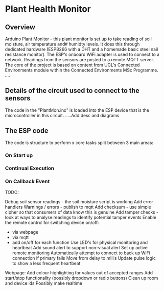 # Plant Health Monitor
## Overview
 Arduino Plant Monitor - this plant monitor is set up to take reading of soil moisture, air temperature and# humidty levels. It does this through dedicated hardware (ESP8266 with a DHT and a homemade basic steel nail resistance monitor). The ESP's onboard WiFi adapter is used to connect to a network. Readings from the sensors are posted to a remote MQTT server. The core of the project is based on content from UCL's Connected Environments module within the Connected Environments MSc Programme.
 .... 
 ## Details of the circuit used to connect to the sensors

 The code in the "PlantMon.ino" is loaded into the ESP device that is the microcontroller in this circuit.
 .....Add desc and diagrams

 ## The ESP code
The code is structure to perform x core tasks split between 3 main areas:
### On Start up

### Continual Execution

### On Callback Event

TODO:

Debug soil sensor readings - the soil moisture script is working
Add error handlers
Warnings / errors - publish to mqtt
Add checksum - use simple cipher so that consumers of data know this is genuine
Add tamper checks - look at ways to analyse readings to identify potential tamper events
Enable the remote control for switching device on/off:
  - via webpage
  - via mqtt
  - add on/off for each function
Use LED's for physical monitoring and heartbeat
Add sound alert to support non-visual alert
Set up active remote monitoring
Automatically attempt to connect to back up WiFi connection if primary fails
Move from delay to millis
Update pulse logic to show a less frequent heartbeat

Webpage:
  Add colour highlighting for values out of accepted ranges
  Add start/stop functionality (possibly dropdown or radio buttons)
  Clean up room and device ids
  Possibly make realtime




